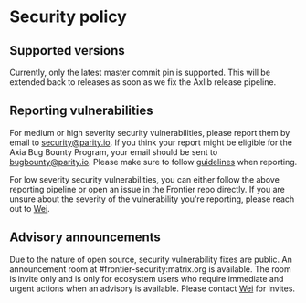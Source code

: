 # Security policy

## Supported versions

Currently, only the latest master commit pin is supported. This will be extended back to releases as soon as we fix the Axlib release pipeline.

## Reporting vulnerabilities

For medium or high severity security vulnerabilities, please report them by email to security@parity.io. If you think your report might be eligible for the Axia Bug Bounty Program, your email should be sent to bugbounty@parity.io. Please make sure to follow [guidelines](https://www.parity.io/bug-bounty/) when reporting.

For low severity security vulnerabilities, you can either follow the above reporting pipeline or open an issue in the Frontier repo directly. If you are unsure about the severity of the vulnerability you're reporting, please reach out to [Wei](mailto:wei@parity.io).

## Advisory announcements

Due to the nature of open source, security vulnerability fixes are public. An announcement room at #frontier-security:matrix.org is available. The room is invite only and is only for ecosystem users who require immediate and urgent actions when an advisory is available. Please contact [Wei](mailto:wei@parity.io) for invites.
